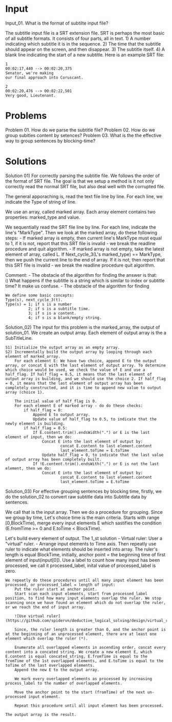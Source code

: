 # Input
Input_01. What is the format of subtilte input file?

The subtitle input file is a SRT extension file.
SRT is perhaps the most basic of all subtitle formats. It consists of four parts, all in text.
	1) A number indicating which subtitle it is in the sequence.
	2) The time that the subtitle should appear on the screen, and then disappear.
	3) The subtitle itself.
	4) A blank line indicating the start of a new subtitle.
Here is an example SRT file: 

	1
	00:02:17,440 --> 00:02:20,375
	Senator, we're making
	our final approach into Coruscant.

	2
	00:02:20,476 --> 00:02:22,501
	Very good, Lieutenant.

# Problems 
Problem 01. How do we parse the subtitle file?
Problem 02. How do we group subitles content by setences?
Problem 03. What is the the effective way to group sentences by blocking-time?

# Solutions
Solution 01) For correctly parsing the subtitle file. We follows the order of the format of SRT file.
The goal is that we setup a method is it not only correctly read the normal SRT file, but also deal well with the corrupted file.
	
The general apporaching is, read the text file line by line. 
For each line, we indicate the Type of string of line.

We use an array, called marked array. Each array element contains two properties: marked_type and value.

We sequentially read the SRT file line by line. For each line, indicate the line's "MarkType". Then we look at the marked array, do these following steps: 
	- If marked array is empty, then current line's MarkType must equal to 1, if it is not, report that this SRT file is invalid - we break the readline procedure and quit algorithm.
	- If marked array is not empty, take the latest element of array, called L. If Next_cycle_3(L's marked_type) == MarkType, then we push the current line to the end of array. If it is not, then report that this SRT file is invalid - we break the readline procedure quit algorithm.

Comment: 
	- The obstacle of the algorithm for finding the answer is that: 	
		i) What happens if the subtitle is a string which is similar to index or subtitle time? It make us confuse.
	- The obstacle of the algorithm for finding 

	We define some basic concepts:
	Type(s), next_cycle_3(t).
	Type(s) = 1; if s is a number
	          2; if s is a subtitle time.
			  3; if s is a content.
			  4; if s is a blank/empty string.

Solution_02) 
The input for this problem is the marked_array, the output of solution_01.
We create an output array. Each element of output array is the a SubTitleLine.

	S1) Initialize the output array as an empty array.
	S2) Incrementally build the output array by looping through each element of marked_array.
		For each element E: We have two choice, append E to the output array, or concat E with the last element of output array. To determine which choice would be used, we check the value of E and use a half_flag. If half_flag = 0.5, it means that the last element of output array is building, and we should use the choice 2. If half_flag = 0, it means that the last element of output array has been completely constructed, and it is time to append new value to output array (choice 1).

		The initial value of half_flag is 0.
		For each element E of marked array - do do these checks:
			if half_flag = 0:
				Append E to output array.
				Update value of half_flag to 0.5, to indicate that the newly element is building.
			if half_flag = 0.5:
				If E.content.trim().endsWidth(".") or E is the last element of input, then we do:
					Concat E into the last element of output by:
							concat E.content to last element.content
							last_element.toTime = E.toTime
					Update half_flag = 0, to indicate that the last value of output array has been completely built.
				If !E.content.trim().endsWith(".") or E is not the last element, then we do:
					Concat E into the last element of output by:
							concat E.content to last element.content
							last_element.toTime = E.toTime
					
Solution_03) 
For effective grouping sentences by blocking time, firstly, we do the solution_02 to convert raw subtitle data into Subtitle data by sentences.

We call that is the input array. Then we do a procedure for grouping. Since we group by time, Let's choice time is the main criteria. Starts with range [0,BlockTime), merge every input elements E which sastifies the condition (E.fromTime >= 0 and E.toTime < BlockTime).

Let's build every element of output. 
The 1_st solution - Virtual ruler:
	User a "virtual" ruler. 
		- Arrange input elements to Time axis.
	Then repeatly use ruler to indicate what elements should be inserted into array.
	The ruler's length is equal BlockTime, initially, anchor point = the beginning time of first element of input(input[0]).
	Use a label to count how many input has been processed, we call it processed_label, inital value of processed_label is zero.

	We repeatly do these procedures until all many input element has been processed, or processed_label = length of input:
		Put the ruler start at anchor point. 
		Start scan each input elements, start from processed_label position, to find how many input elements overlap the ruler. We stop scanning once we have found an element which do not overlap the ruler, or we reach the end of input array.

		![Use virtual ruler](https://github.com/spidervn/deductive_logical_solving/design/virtual_ruler.jpeg)

		Since, the ruler length is greater than 0, and the anchor point is at the beginning of an unprocessed element, there are at least one element which overlap the ruler (*).

		Enumerate all overlapped elements in ascending order, concat every content into a concated string. We create a new element E, which E.content is equal concated_string, E.fromTime is equal to the fromTime of the 1st overlapped elements, and E.toTime is equal to the toTime of the last overlapped elements. 
		Append the new E to the output array.

		We mark every overlapped elements as processed by increasing process_label to the number of overlapped elements. 

		Move the anchor point to the start (fromTime) of the next un-processed input element. 

		Repeat this procedure until all input element has been processed.

	The output array is the result.